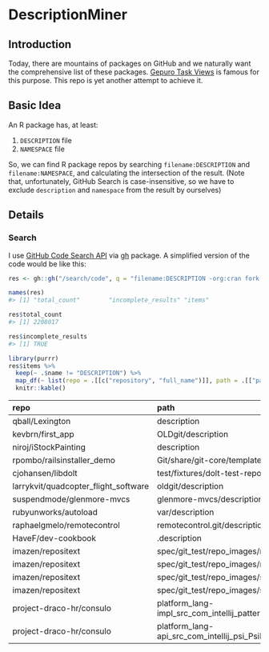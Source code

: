 DescriptionMiner
================

Introduction
------------
Today, there are mountains of packages on GitHub and we naturally want the comprehensive list of these packages. [Gepuro Task Views](http://rpkg.gepuro.net/) is famous for this purpose. This repo is yet another attempt to achieve it.


Basic Idea
----------

An R package has, at least:

1. `DESCRIPTION` file
2. `NAMESPACE` file

So, we can find R package repos by searching `filename:DESCRIPTION` and `filename:NAMESPACE`, and calculating the intersection of the result. (Note that, unfortunately, GitHub Search is case-insensitive, so we have to exclude `description` and `namespace` from the result by ourselves)


Details
-------

### Search

I use [GitHub Code Search API](https://developer.github.com/v3/search/#search-code) via [gh](https://cran.r-project.org/package=gh) package. A simplified version of the code would be like this:

```r
res <- gh::gh("/search/code", q = "filename:DESCRIPTION -org:cran fork:false")

names(res)
#> [1] "total_count"        "incomplete_results" "items"

res$total_count
#> [1] 2208017

res$incomplete_results
#> [1] TRUE

library(purrr)
res$items %>%
  keep(~ .$name != "DESCRIPTION") %>%
  map_df(~ list(repo = .[[c("repository", "full_name")]], path = .[["path"]])) %>%
  knitr::kable()
```

|repo                                 |path                                                                                                                |
|:------------------------------------|:-------------------------------------------------------------------------------------------------------------------|
|qball/Lexington                      |description                                                                                                         |
|kevbrn/first_app                     |OLDgit/description                                                                                                  |
|niroj/iStockPainting                 |description                                                                                                         |
|rpombo/railsinstaller_demo           |Git/share/git-core/templates/description                                                                            |
|cjohansen/libdolt                    |test/fixtures/dolt-test-repo.git/description                                                                        |
|larrykvit/quadcopter_flight_software |oldgit/description                                                                                                  |
|suspendmode/glenmore-mvcs            |glenmore-mvcs/description                                                                                           |
|rubyunworks/autoload                 |var/description                                                                                                     |
|raphaelgmelo/remotecontrol           |remotecontrol.git/description                                                                                       |
|HaveF/dev-cookbook                   |.description                                                                                                        |
|imazen/repositext                    |spec/git_test/repo_images/rt-english/dot_git/description                                                            |
|imazen/repositext                    |spec/git_test/repo_images/rt-spanish/dot_git/description                                                            |
|imazen/repositext                    |spec/git_test/repo_images/static/dot_git/description                                                                |
|imazen/repositext                    |spec/git_test/repo_images/static_remote/dot_git/description                                                         |
|project-draco-hr/consulo             |platform_lang-impl_src_com_intellij_patterns_compiler_PatternClassBean.java/[CN]/PatternClassBean/[FE]/description  |
|project-draco-hr/consulo             |platform_lang-api_src_com_intellij_psi_PsiReferenceProviderBean.java/[CN]/PsiReferenceProviderBean/[FE]/description |
```